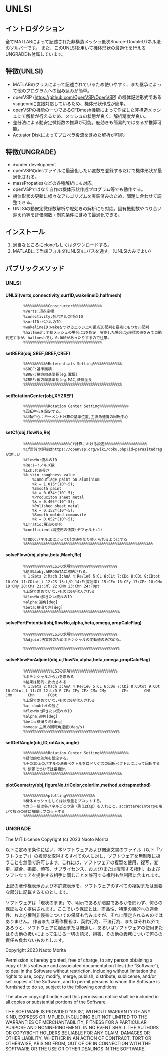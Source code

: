 # UNLSI
## イントロダクション
全てMATLABによって記述された非構造メッシュ低次Source-Doubletパネル法のソルバーです。 
また、このUNLSIを用いて機体形状の最適化を行えるUNGRADEも付属しています。
## 特徴(UNLSI)
- MATLABのクラスによって記述されているため使いやすく、また継承によって他のプログラムへの組み込みが簡単。
- openVSP (https://github.com/OpenVSP/OpenVSP) の機体記述形式であるvspgeomに直接対応しているため、機体形状作成が簡単。
- openVSPの機能の一つであるCFDmesh機能によって作成した非構造メッシュにて解析が行えるため、メッシュの状態が良く、解析精度が良い。
- 差分法による動安定微係数の推算が可能。舵効きも簡易的ではあるが推算可能。
- Actuator Diskによってプロペラ後流を含めた解析が可能。
## 特徴(UNGRADE)
- ※under development
- openVSPのdesファイルに最適化したい変数を登録するだけで機体形状が最適化される。
- massPropatiesなどの各種解析にも対応。
- openVSPではなく自作の機体形状作成プログラム等でも動作する。
- 機体形状の更新に様々なアルゴリズムを実装済みのため、問題に合わせて調整できる。
- UNLSIの動安定微係数解析や舵効きの解析にも対応。固有振動数やつり合い迎え角等を評価関数・制約条件に含めて最適化できる。

## インストール
1. 適当なところにcloneもしくはダウンロードする。
2. MATLABにて当該フォルダ(UNLSI)にパスを通す。（UNLSIのみでよい）

## パブリックメソッド
### UNLSI
#### UNLSI(verts,connectivity,surfID,wakelineID,halfmesh)
            %%%%%%%%%%%Constructor%%%%%%%%%%%%%
            %verts:頂点座標
            %conectivity:各パネルの頂点ID
            %surfID:パネルのID
            %wakelineID:wakeをつけるエッジ上の頂点ID配列を要素にもつセル配列
            %halfmesh:半裁メッシュの場合に1を指定　省略した場合はy座標の値をみて自動判定するが、halfmeshでも-0.000があったりするので注意。
            %%%%%%%%%%%%%%%%%%%%%%%%%%%%%%%%%%%
#### setREFS(obj,SREF,BREF,CREF)
            %%%%%%%%%%%Referentials Setting%%%%%%%%%%%%%
            %SREF:基準面積
            %BREF:横方向基準長(eg.翼幅)
            %CREF:縦方向基準長(eg.MAC,機体全長
            %%%%%%%%%%%%%%%%%%%%%%%%%%%%%%%%%%%%%%%%%%%%
#### setRotationCenter(obj,XYZREF)
            %%%%%%%%%%%Rotation Center Setting%%%%%%%%%%%%%
            %回転中心を設定する。
            %回転中心：モーメント計算の基準位置,主流角速度の回転中心
            %%%%%%%%%%%%%%%%%%%%%%%%%%%%%%%%%%%%%%%%%%%%

#### setCf(obj,flowNo,Re)
            %%%%%%%%%%%%%%%%%%%%%Cf計算における設定%%%%%%%%%%%%%%%%%%%
            %Cf計算の詳細はhttps://openvsp.org/wiki/doku.php?id=parasitedragが詳しい
            %flowNo:流れのID
            %Re:レイノルズ数
            %Lch:代表長さ
            %k:skin roughness value
                %Camouflage paint on aluminium
                %k = 1.015*(10^-5); 
                %Smooth paint
                %k = 0.634*(10^-5);
                %Produciton sheet metal
                %k = 0.405*(10^-5);
                %Polished sheet metal
                %k = 0.152*(10^-5);
                %Smooth molded composite
                %k = 0.052*(10^-5);
            %LTratio:層流の割合
            %coefficient:調整用の係数(デフォルト:1)

            %TODO:パネルIDによってCfの値を切り替えられるようにする
            %%%%%%%%%%%%%%%%%%%%%%%%%%%%%%%%%%%%%%%%%%%%%%%%%%%%%%%%%%
#### solveFlow(obj,alpha,beta,Mach,Re)
            %%%%%%%%%%%%%LSIの求解%%%%%%%%%%%%%%%%%%%%%
            %結果はobj.AERODATAに格納される。
            % 1:Beta 2:Mach 3:AoA 4:Re/1e6 5:CL 6:CLt 7:CDo 8:CDi 9:CDtot 10:CDt 11:CDtot_t 12:CS 13:L/D 14:E(翼効率) 15:CFx 16:CFy 17:CFz 18:CMx 19:CMy 20:CMz 21:CMl 22:CMm 23:CMn 24:FOpt 
            %上記で求めていないものは0が代入される
            %flowNo:解きたい流れのID
            %alpha:迎角[deg]
            %beta:横滑り角[deg]
            %%%%%%%%%%%%%%%%%%%%%%%%%%%%%%%%%%%%%%%%%%%
#### solvePertPotential(obj,flowNo,alpha,beta,omega,propCalcFlag)
            %%%%%%%%%%%%%LSIの求解%%%%%%%%%%%%%%%%%%%%%
            %Adjoint法実装のためポテンシャルの変動値のみ求める。

            %%%%%%%%%%%%%%%%%%%%%%%%%%%%%%%%%%%%%%%%%%%
#### solveFlowForAdjoint(obj,u,flowNo,alpha,beta,omega,propCalcFlag)
            %%%%%%%%%%%%%LSIの求解%%%%%%%%%%%%%%%%%%%%%
            %ポテンシャルから力を求める
            %結果は配列に出力される
            % 1:Beta 2:Mach 3:AoA 4:Re/1e6 5:CL 6:CDo 7:CDi 8:CDtot 9:CDt 10:CDtot_t 11:CS 12:L/D E CFx CFy CFz CMx CMy       CMz       CMl       CMm       CMn      FOpt 
            %上記で求めていないものは0が代入される
            %u: doubletの強さ
            %flowNo:解きたい流れのID
            %alpha:迎角[deg]
            %beta:横滑り角[deg]
            %omega:主流の回転角速度(deg/s)
            %%%%%%%%%%%%%%%%%%%%%%%%%%%%%%%%%%%%%%%%%%%

#### setDeflAngle(obj,ID,rotAxis,angle)
            %%%%%%%%%%%Rotation Center Setting%%%%%%%%%%%%%
            %疑似的な舵角を設定する。
            %そのID上のパネルの法線ベクトルをロドリゲスの回転ベクトルによって回転する
            % 誤差については要検討。
            %%%%%%%%%%%%%%%%%%%%%%%%%%%%%%%%%%%%%%%%%%%%
#### plotGeometry(obj,figureNo,triColor,colorlim,method,extrapmethod)
            %%%%%%%%%%%plotting%%%%%%%%%%%%%
            %機体メッシュもしくは状態量をプロットする。
            %カラー値は各パネルごとの値（例えばCp）を入れると、sccatteredInterpを用いて接点の値に補間しプロットする
            %%%%%%%%%%%%%%%%%%%%%%%%%%%%%%%%%%%%%%%%%%%%
            
### UNGRADE


The MIT License
Copyright (c) 2023 Naoto Morita

以下に定める条件に従い、本ソフトウェアおよび関連文書のファイル（以下「ソフトウェア」）の複製を取得するすべての人に対し、ソフトウェアを無制限に扱うことを無償で許可します。これには、ソフトウェアの複製を使用、複写、変更、結合、掲載、頒布、サブライセンス、および/または販売する権利、およびソフトウェアを提供する相手に同じことを許可する権利も無制限に含まれます。

上記の著作権表示および本許諾表示を、ソフトウェアのすべての複製または重要な部分に記載するものとします。

ソフトウェアは「現状のまま」で、明示であるか暗黙であるかを問わず、何らの保証もなく提供されます。ここでいう保証とは、商品性、特定の目的への適合性、および権利非侵害についての保証も含みますが、それに限定されるものではありません。 作者または著作権者は、契約行為、不法行為、またはそれ以外であろうと、ソフトウェアに起因または関連し、あるいはソフトウェアの使用またはその他の扱いによって生じる一切の請求、損害、その他の義務について何らの責任も負わないものとします。


Copyright 2023 Naoto Morita

Permission is hereby granted, free of charge, to any person obtaining a copy of this software and associated documentation files (the “Software”), to deal in the Software without restriction, including without limitation the rights to use, copy, modify, merge, publish, distribute, sublicense, and/or sell copies of the Software, and to permit persons to whom the Software is furnished to do so, subject to the following conditions:

The above copyright notice and this permission notice shall be included in all copies or substantial portions of the Software.

THE SOFTWARE IS PROVIDED “AS IS”, WITHOUT WARRANTY OF ANY KIND, EXPRESS OR IMPLIED, INCLUDING BUT NOT LIMITED TO THE WARRANTIES OF MERCHANTABILITY, FITNESS FOR A PARTICULAR PURPOSE AND NONINFRINGEMENT. IN NO EVENT SHALL THE AUTHORS OR COPYRIGHT HOLDERS BE LIABLE FOR ANY CLAIM, DAMAGES OR OTHER LIABILITY, WHETHER IN AN ACTION OF CONTRACT, TORT OR OTHERWISE, ARISING FROM, OUT OF OR IN CONNECTION WITH THE SOFTWARE OR THE USE OR OTHER DEALINGS IN THE SOFTWARE.

